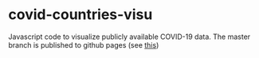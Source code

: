 # covid-countries-visu
Javascript code to visualize publicly available COVID-19 data. The master branch is published to github pages (see [this](https://help.github.com/en/github/working-with-github-pages/configuring-a-publishing-source-for-your-github-pages-site#choosing-a-publishing-source))
